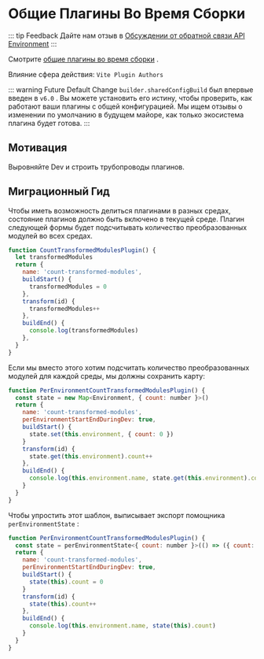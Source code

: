 # Общие Плагины Во Время Сборки

::: tip Feedback
Дайте нам отзыв в [Обсуждении от обратной связи API Environment](https://github.com/vitejs/vite/discussions/16358)
:::

Смотрите [общие плагины во время сборки](/en/guide/api-environment.md#shared-plugins-during-build) .

Влияние сфера действия: `Vite Plugin Authors`

::: warning Future Default Change
`builder.sharedConfigBuild` был впервые введен в `v6.0` . Вы можете установить его истину, чтобы проверить, как работают ваши плагины с общей конфигурацией. Мы ищем отзывы о изменении по умолчанию в будущем майоре, как только экосистема плагина будет готова.
:::

## Мотивация

Выровняйте Dev и строить трубопроводы плагинов.

## Миграционный Гид

Чтобы иметь возможность делиться плагинами в разных средах, состояние плагинов должно быть включено в текущей среде. Плагин следующей формы будет подсчитывать количество преобразованных модулей во всех средах.

```js
function CountTransformedModulesPlugin() {
  let transformedModules
  return {
    name: 'count-transformed-modules',
    buildStart() {
      transformedModules = 0
    },
    transform(id) {
      transformedModules++
    },
    buildEnd() {
      console.log(transformedModules)
    },
  }
}
```

Если мы вместо этого хотим подсчитать количество преобразованных модулей для каждой среды, мы должны сохранить карту:

```js
function PerEnvironmentCountTransformedModulesPlugin() {
  const state = new Map<Environment, { count: number }>()
  return {
    name: 'count-transformed-modules',
    perEnvironmentStartEndDuringDev: true,
    buildStart() {
      state.set(this.environment, { count: 0 })
    }
    transform(id) {
      state.get(this.environment).count++
    },
    buildEnd() {
      console.log(this.environment.name, state.get(this.environment).count)
    }
  }
}
```

Чтобы упростить этот шаблон, выписывает экспорт помощника `perEnvironmentState` :

```js
function PerEnvironmentCountTransformedModulesPlugin() {
  const state = perEnvironmentState<{ count: number }>(() => ({ count: 0 }))
  return {
    name: 'count-transformed-modules',
    perEnvironmentStartEndDuringDev: true,
    buildStart() {
      state(this).count = 0
    }
    transform(id) {
      state(this).count++
    },
    buildEnd() {
      console.log(this.environment.name, state(this).count)
    }
  }
}
```
